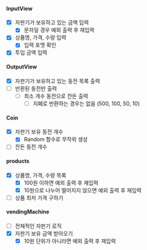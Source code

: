 #### InputView
- [x] 자판기가 보유하고 있는 금액 입력
  - [x] 문자일 경우 예외 출력 후 재입력
- [x] 상품명, 가격, 수량 입력
  - [x] 입력 포맷 확인
- [x] 투입 금액 입력

#### OutputView
- [x] 자판기가 보유하고 있는 동전 목록 출력
- [ ] 반환된 동전만 출력
  - [ ] 최소 개수 동전으로 잔돈 출력
    - [ ] 지폐로 반환하는 경우는 없음 (500, 100, 50, 10)

#### Coin
- [x] 자판기 보유 동전 개수
  - [x] Random 함수로 무작위 생성
- [ ] 잔돈 동전 개수

#### products
- [x] 상품명, 가격, 수량 목록
  - [x] 100원 이하면 예외 출력 후 재입력
  - [x] 10원으로 나누어 떨어지지 않으면 예외 출력 후 재입력
- [ ] 상품 최저 가격 구하기

#### vendingMachine
- [ ] 전체적인 자판기 로직
- [x] 자판기 보유 금액 받아오기
  - [x] 10원 단위가 아니라면 예외 출력 후 재입력
